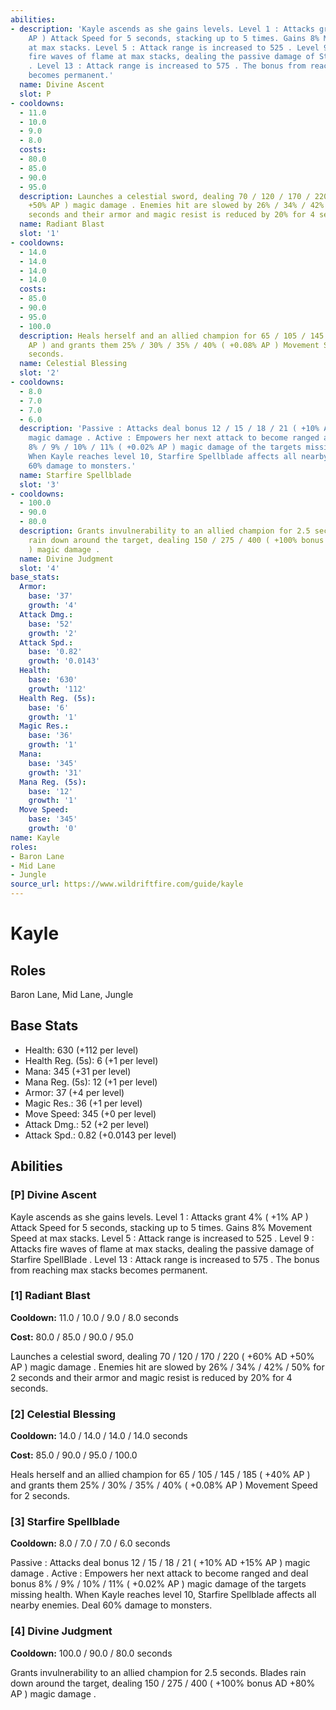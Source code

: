 ```yaml
---
abilities:
- description: 'Kayle ascends as she gains levels. Level 1 : Attacks grant 4% ( +1%
    AP ) Attack Speed for 5 seconds, stacking up to 5 times. Gains 8% Movement Speed
    at max stacks. Level 5 : Attack range is increased to 525 . Level 9 : Attacks
    fire waves of flame at max stacks, dealing the passive damage of Starfire SpellBlade
    . Level 13 : Attack range is increased to 575 . The bonus from reaching max stacks
    becomes permanent.'
  name: Divine Ascent
  slot: P
- cooldowns:
  - 11.0
  - 10.0
  - 9.0
  - 8.0
  costs:
  - 80.0
  - 85.0
  - 90.0
  - 95.0
  description: Launches a celestial sword, dealing 70 / 120 / 170 / 220 ( +60% AD
    +50% AP ) magic damage . Enemies hit are slowed by 26% / 34% / 42% / 50% for 2
    seconds and their armor and magic resist is reduced by 20% for 4 seconds.
  name: Radiant Blast
  slot: '1'
- cooldowns:
  - 14.0
  - 14.0
  - 14.0
  - 14.0
  costs:
  - 85.0
  - 90.0
  - 95.0
  - 100.0
  description: Heals herself and an allied champion for 65 / 105 / 145 / 185 ( +40%
    AP ) and grants them 25% / 30% / 35% / 40% ( +0.08% AP ) Movement Speed for 2
    seconds.
  name: Celestial Blessing
  slot: '2'
- cooldowns:
  - 8.0
  - 7.0
  - 7.0
  - 6.0
  description: 'Passive : Attacks deal bonus 12 / 15 / 18 / 21 ( +10% AD +15% AP )
    magic damage . Active : Empowers her next attack to become ranged and deal bonus
    8% / 9% / 10% / 11% ( +0.02% AP ) magic damage of the targets missing health.
    When Kayle reaches level 10, Starfire Spellblade affects all nearby enemies. Deal
    60% damage to monsters.'
  name: Starfire Spellblade
  slot: '3'
- cooldowns:
  - 100.0
  - 90.0
  - 80.0
  description: Grants invulnerability to an allied champion for 2.5 seconds. Blades
    rain down around the target, dealing 150 / 275 / 400 ( +100% bonus AD +80% AP
    ) magic damage .
  name: Divine Judgment
  slot: '4'
base_stats:
  Armor:
    base: '37'
    growth: '4'
  Attack Dmg.:
    base: '52'
    growth: '2'
  Attack Spd.:
    base: '0.82'
    growth: '0.0143'
  Health:
    base: '630'
    growth: '112'
  Health Reg. (5s):
    base: '6'
    growth: '1'
  Magic Res.:
    base: '36'
    growth: '1'
  Mana:
    base: '345'
    growth: '31'
  Mana Reg. (5s):
    base: '12'
    growth: '1'
  Move Speed:
    base: '345'
    growth: '0'
name: Kayle
roles:
- Baron Lane
- Mid Lane
- Jungle
source_url: https://www.wildriftfire.com/guide/kayle
---
```


# Kayle

## Roles

Baron Lane, Mid Lane, Jungle

## Base Stats

- Health: 630 (+112 per level)
- Health Reg. (5s): 6 (+1 per level)
- Mana: 345 (+31 per level)
- Mana Reg. (5s): 12 (+1 per level)
- Armor: 37 (+4 per level)
- Magic Res.: 36 (+1 per level)
- Move Speed: 345 (+0 per level)
- Attack Dmg.: 52 (+2 per level)
- Attack Spd.: 0.82 (+0.0143 per level)

## Abilities

### [P] Divine Ascent

Kayle ascends as she gains levels. Level 1 : Attacks grant 4% ( +1% AP ) Attack Speed for 5 seconds, stacking up to 5 times. Gains 8% Movement Speed at max stacks. Level 5 : Attack range is increased to 525 . Level 9 : Attacks fire waves of flame at max stacks, dealing the passive damage of Starfire SpellBlade . Level 13 : Attack range is increased to 575 . The bonus from reaching max stacks becomes permanent.

### [1] Radiant Blast

**Cooldown:** 11.0 / 10.0 / 9.0 / 8.0 seconds

**Cost:** 80.0 / 85.0 / 90.0 / 95.0

Launches a celestial sword, dealing 70 / 120 / 170 / 220 ( +60% AD +50% AP ) magic damage . Enemies hit are slowed by 26% / 34% / 42% / 50% for 2 seconds and their armor and magic resist is reduced by 20% for 4 seconds.

### [2] Celestial Blessing

**Cooldown:** 14.0 / 14.0 / 14.0 / 14.0 seconds

**Cost:** 85.0 / 90.0 / 95.0 / 100.0

Heals herself and an allied champion for 65 / 105 / 145 / 185 ( +40% AP ) and grants them 25% / 30% / 35% / 40% ( +0.08% AP ) Movement Speed for 2 seconds.

### [3] Starfire Spellblade

**Cooldown:** 8.0 / 7.0 / 7.0 / 6.0 seconds

Passive : Attacks deal bonus 12 / 15 / 18 / 21 ( +10% AD +15% AP ) magic damage . Active : Empowers her next attack to become ranged and deal bonus 8% / 9% / 10% / 11% ( +0.02% AP ) magic damage of the targets missing health. When Kayle reaches level 10, Starfire Spellblade affects all nearby enemies. Deal 60% damage to monsters.

### [4] Divine Judgment

**Cooldown:** 100.0 / 90.0 / 80.0 seconds

Grants invulnerability to an allied champion for 2.5 seconds. Blades rain down around the target, dealing 150 / 275 / 400 ( +100% bonus AD +80% AP ) magic damage .

